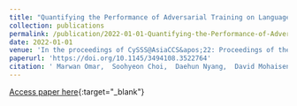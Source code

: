 ```yaml
---
title: "Quantifying the Performance of Adversarial Training on Language Models with Distribution Shifts"
collection: publications
permalink: /publication/2022-01-01-Quantifying-the-Performance-of-Adversarial-Training-on-Language-Models-with-Distribution-Shifts
date: 2022-01-01
venue: 'In the proceedings of CySSS@AsiaCCS&apos;22: Proceedings of the 1st Workshop on Cybersecurity and Social Sciences, Nagasaki, Japan, 30 May 2022'
paperurl: 'https://doi.org/10.1145/3494108.3522764'
citation: ' Marwan Omar,  Soohyeon Choi,  Daehun Nyang,  David Mohaisen, &quot;Quantifying the Performance of Adversarial Training on Language Models with Distribution Shifts.&quot; In the proceedings of CySSS@AsiaCCS&amp;apos;22: Proceedings of the 1st Workshop on Cybersecurity and Social Sciences, Nagasaki, Japan, 30 May 2022, 2022.'
---
```

[Access paper here](https://doi.org/10.1145/3494108.3522764){:target="_blank"}

